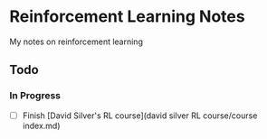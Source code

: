 # Reinforcement Learning Notes

My notes on reinforcement learning

## Todo

### In Progress

- [ ] Finish [David Silver's RL course](david silver RL course/course index.md)


